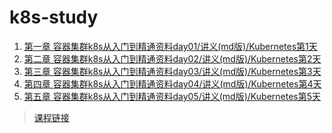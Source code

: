# k8s-study
1. [第一章 容器集群k8s从入门到精通资料day01/讲义(md版)/Kubernetes第1天](./容器集群k8s从入门到精通资料day01/讲义(md版)/Kubernetes第1天.md)
2. [第二章 容器集群k8s从入门到精通资料day02/讲义(md版)/Kubernetes第2天](./容器集群k8s从入门到精通资料day02/讲义(md版)/Kubernetes第2天.md)
3. [第三章 容器集群k8s从入门到精通资料day03/讲义(md版)/Kubernetes第3天](./容器集群k8s从入门到精通资料day03/讲义(md版)/Kubernetes第3天.md)
4. [第四章 容器集群k8s从入门到精通资料day04/讲义(md版)/Kubernetes第4天](./容器集群k8s从入门到精通资料day04/讲义(md版)/Kubernetes第4天.md)
5. [第五章 容器集群k8s从入门到精通资料day05/讲义(md版)/Kubernetes第5天](./容器集群k8s从入门到精通资料day05/讲义(md版)/Kubernetes第5天.md)

> [课程链接](https://www.bilibili.com/video/BV1Qv41167ck/?spm_id_from=333.337.search-card.all.click&vd_source=f6f01849f49fccae292de63b467e5563)

